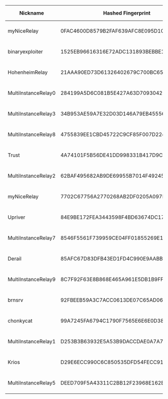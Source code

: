 | Nickname |  Hashed Fingerprint	| Or Addresses | Contact | Running | Flags | Last Seen | First Seen | Last Restarted | Advertised Bandwidth | Platform | Version | Version Status | Recommended Version | Verified hostnames | Exit policy |
|---|---|---|---|---|---|---|---|---|---|---|---|---|---|---|---|
|myNiceRelay | 0FAC4600D8579B2FAF639AFC8E095D1CB85CA13E | ["156.246.18.209:443"] | info@edgenext.com | true | Running, V2Dir, Valid | 2025-10-10 17:00:00 | 2025-10-10 07:00:00 | 2025-10-10 06:47:38 | 0 | Tor 0.4.8.18 on Linux | 0.4.8.18 | recommended | true | N/A | ["reject *:*"]|
|binaryexploiter | 1525EB96616316E72ADC131893BEBBE1FA46F97E | ["16.171.174.85:9001"] | ajithkumara545454@gmail.com | true | Running, V2Dir, Valid | 2025-10-10 17:00:00 | 2025-10-10 12:00:00 | 2025-10-10 10:54:23 | 0 | Tor 0.4.8.18 on Linux | 0.4.8.18 | recommended | true | ["ec2-16-171-174-85.eu-north-1.compute.amazonaws.com"] | ["reject *:*"]|
|HohenheimRelay | 21AAA90ED73D61326402679C700BC65C5D3EEDFD | ["103.49.61.223:9001","[2a0c:9a40:9202:fd7f:e984:a977:54c4:1096]:9001"] | hohenheimp@gmail.com | true | Running, V2Dir, Valid | 2025-10-10 17:00:00 | 2025-10-10 11:00:00 | 2025-10-10 10:49:30 | 0 | Tor 0.4.8.18 on Linux | 0.4.8.18 | recommended | true | N/A | ["reject *:*"]|
|MultiInstanceRelay0 | 284199A5D6C081B5E427A63D70930422A6AD846E | ["95.216.8.226:17000","[2a01:4f9:2a:92b::2]:17000"] | <operator@example.com> | false | Running, V2Dir, Valid | 2025-10-10 13:00:00 | 2025-10-10 13:00:00 | 2025-10-10 12:13:58 | 0 | Tor 0.4.8.10 on Linux | 0.4.8.10 | recommended | true | ["static.226.8.216.95.clients.your-server.de"] | ["reject *:*"]|
|MultiInstanceRelay3 | 34B953AE59A7E32D03D146A79EB45556F69947FA | ["95.216.8.226:17003","[2a01:4f9:2a:92b::2]:17003"] | <operator@example.com> | false | Running, V2Dir, Valid | 2025-10-10 13:00:00 | 2025-10-10 13:00:00 | 2025-10-10 12:15:37 | 0 | Tor 0.4.8.10 on Linux | 0.4.8.10 | recommended | true | ["static.226.8.216.95.clients.your-server.de"] | ["reject *:*"]|
|MultiInstanceRelay8 | 4755839EE1CBD45722C9CF85F007D224F8DFE711 | ["95.216.8.226:17008","[2a01:4f9:2a:92b::2]:17008"] | <operator@example.com> | false | Running, V2Dir, Valid | 2025-10-10 13:00:00 | 2025-10-10 13:00:00 | 2025-10-10 12:18:21 | 0 | Tor 0.4.8.10 on Linux | 0.4.8.10 | recommended | true | ["static.226.8.216.95.clients.your-server.de"] | ["reject *:*"]|
|Trust | 4A74101F5B56DE41DD998331B417D9C625F9E9A4 | ["158.69.195.237:9001","[2607:5300:205:200::70d3]:9001"] | N/A | true | Running, V2Dir, Valid | 2025-10-10 17:00:00 | 2025-10-10 00:00:00 | 2025-10-09 23:30:08 | 0 | Tor 0.4.8.16 on Linux | 0.4.8.16 | recommended | true | ["vps-7f62f432.vps.ovh.ca"] | ["reject *:*"]|
|MultiInstanceRelay2 | 62BAF495682AB9DE69955B7014F49245844C6C40 | ["95.216.8.226:17002","[2a01:4f9:2a:92b::2]:17002"] | <operator@example.com> | false | Running, V2Dir, Valid | 2025-10-10 13:00:00 | 2025-10-10 13:00:00 | 2025-10-10 12:15:04 | 0 | Tor 0.4.8.10 on Linux | 0.4.8.10 | recommended | true | ["static.226.8.216.95.clients.your-server.de"] | ["reject *:*"]|
|myNiceRelay | 7702C67756A2770268AB2DF0205A097E7E8F52CD | ["82.27.178.36:443"] | info@edgenext.com | true | Running, V2Dir, Valid | 2025-10-10 17:00:00 | 2025-10-10 08:00:00 | 2025-10-10 06:54:30 | 0 | Tor 0.4.8.18 on Linux | 0.4.8.18 | recommended | true | N/A | ["reject *:*"]|
|Upriver | 84E9BE172FEA3443598F4BD63674DC17494C790A | ["91.98.24.159:443","[2a01:4f8:c2c:f1a7::1]:443"] | Upriver@proton.me | true | Running, V2Dir, Valid | 2025-10-10 17:00:00 | 2025-10-10 14:00:00 | 2025-10-10 13:38:00 | 0 | Tor 0.4.8.18 on Linux | 0.4.8.18 | recommended | true | ["static.159.24.98.91.clients.your-server.de"] | ["reject *:*"]|
|MultiInstanceRelay7 | 8546F5561F739959CE04FF01855269E1E4D01593 | ["95.216.8.226:17007","[2a01:4f9:2a:92b::2]:17007"] | <operator@example.com> | false | Running, V2Dir, Valid | 2025-10-10 13:00:00 | 2025-10-10 13:00:00 | 2025-10-10 12:17:48 | 0 | Tor 0.4.8.10 on Linux | 0.4.8.10 | recommended | true | ["static.226.8.216.95.clients.your-server.de"] | ["reject *:*"]|
|Derail | 85AFC67D83DFB43ED1FD4C990E9AABB8BD8A0C68 | ["91.98.80.241:443","[2a01:4f8:c013:bf5::1]:443"] | Derail@proton.me | true | Running, V2Dir, Valid | 2025-10-10 17:00:00 | 2025-10-10 14:00:00 | 2025-10-10 13:22:42 | 0 | Tor 0.4.8.18 on Linux | 0.4.8.18 | recommended | true | ["static.241.80.98.91.clients.your-server.de"] | ["reject *:*"]|
|MultiInstanceRelay9 | 8C7F92F63E8B868E465A961E5DB1B9FF313001D4 | ["95.216.8.226:17009","[2a01:4f9:2a:92b::2]:17009"] | <operator@example.com> | false | Running, V2Dir, Valid | 2025-10-10 13:00:00 | 2025-10-10 13:00:00 | 2025-10-10 12:18:54 | 0 | Tor 0.4.8.10 on Linux | 0.4.8.10 | recommended | true | ["static.226.8.216.95.clients.your-server.de"] | ["reject *:*"]|
|brnsrv | 92FBEEB59A3C7ACC0613DE07C65AD0632BD5B5BB | ["90.64.135.12:9001"] | N/A | true | Running, V2Dir, Valid | 2025-10-10 17:00:00 | 2025-10-10 12:00:00 | 2025-10-10 11:18:36 | 0 | Tor 0.4.8.19 on Linux | 0.4.8.19 | recommended | true | N/A | ["reject *:*"]|
|chonkycat | 99A7245FA6794C1790F7565E6E6E0D389AFB58DA | ["108.252.248.105:9001"] | Nicholas Weaver <nweaver@icsi.berkeley.edu> | true | Running, V2Dir, Valid | 2025-10-10 17:00:00 | 2025-10-10 02:00:00 | 2025-10-10 00:45:31 | 0 | Tor 0.4.8.18 on Linux | 0.4.8.18 | recommended | true | ["108-252-248-105.lightspeed.sntcca.sbcglobal.net"] | ["reject *:*"]|
|MultiInstanceRelay1 | D253B3B63932E5A53B9DACCDAE0A7A7A2D925003 | ["95.216.8.226:17001","[2a01:4f9:2a:92b::2]:17001"] | <operator@example.com> | false | Running, V2Dir, Valid | 2025-10-10 13:00:00 | 2025-10-10 13:00:00 | 2025-10-10 12:14:31 | 0 | Tor 0.4.8.10 on Linux | 0.4.8.10 | recommended | true | ["static.226.8.216.95.clients.your-server.de"] | ["reject *:*"]|
|Krios | D29E6ECC990C6C850535DFD54FECC9149783B63F | ["78.154.187.69:443","[2001:470:71:40e::2]:443"] | Krios <kriosdezer@gmail.com> | true | Running, V2Dir, Valid | 2025-10-10 17:00:00 | 2025-10-10 04:00:00 | 2025-10-10 03:46:14 | 0 | Tor 0.4.8.18 on Linux | 0.4.8.18 | recommended | true | N/A | ["reject *:*"]|
|MultiInstanceRelay5 | DEED709F5A43311C2BB12F23968E162B7FF3F556 | ["95.216.8.226:17005","[2a01:4f9:2a:92b::2]:17005"] | <operator@example.com> | false | Running, V2Dir, Valid | 2025-10-10 13:00:00 | 2025-10-10 13:00:00 | 2025-10-10 12:16:42 | 0 | Tor 0.4.8.10 on Linux | 0.4.8.10 | recommended | true | ["static.226.8.216.95.clients.your-server.de"] | ["reject *:*"]|
